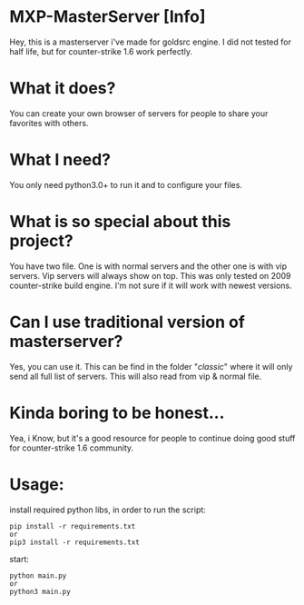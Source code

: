 # MXP-MasterServer [Info]

Hey, this is a masterserver i've made for goldsrc engine. I did not tested for half life, but for counter-strike 1.6 work perfectly.

# What it does?

You can create your own browser of servers for people to share your favorites with others.

# What I need?

You only need python3.0+ to run it and to configure your files.

# What is so special about this project?

You have two file. One is with normal servers and the other one is with vip servers. Vip servers will always show on top. This was only tested on 2009 counter-strike build engine. I'm not sure if it will work with newest versions.

# Can I use traditional version of masterserver?

Yes, you can use it. This can be find in the folder "*classic*" where it will only send all full list of servers. This will also read from vip & normal file.

# Kinda boring to be honest...

Yea, i Know, but it's a good resource for people to continue doing good stuff for counter-strike 1.6 community.

# Usage:

install required python libs, in order to run the script:
```
pip install -r requirements.txt
or
pip3 install -r requirements.txt
```

start:
```
python main.py
or
python3 main.py
```
